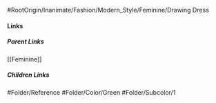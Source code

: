 #RootOrigin/Inanimate/Fashion/Modern_Style/Feminine/Drawing Dress
#### Links
##### Parent Links
[[Feminine]]
##### Children Links
#Folder/Reference
#Folder/Color/Green
#Folder/Subcolor/1
